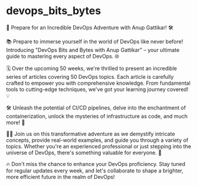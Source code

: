 # devops_bits_bytes
🚀 Prepare for an Incredible DevOps Adventure with Anup Gattikar! 🛠️

📚 Prepare to immerse yourself in the world of DevOps like never before! Introducing "DevOps Bits and Bytes with Anup Gattikar" – your ultimate guide to mastering every aspect of DevOps. 🌐

🗓️ Over the upcoming 50 weeks, we're thrilled to present an incredible series of articles covering 50 DevOps topics. Each article is carefully crafted to empower you with comprehensive knowledge. From fundamental tools to cutting-edge techniques, we've got your learning journey covered! 💡

🛠️ Unleash the potential of CI/CD pipelines, delve into the enchantment of containerization, unlock the mysteries of infrastructure as code, and much more! 🚀

🧑‍💻 Join us on this transformative adventure as we demystify intricate concepts, provide real-world examples, and guide you through a variety of topics. Whether you're an experienced professional or just stepping into the universe of DevOps, there's something valuable for everyone. 🌟

🔥 Don't miss the chance to enhance your DevOps proficiency. Stay tuned for regular updates every week, and let's collaborate to shape a brighter, more efficient future in the realm of DevOps! 
